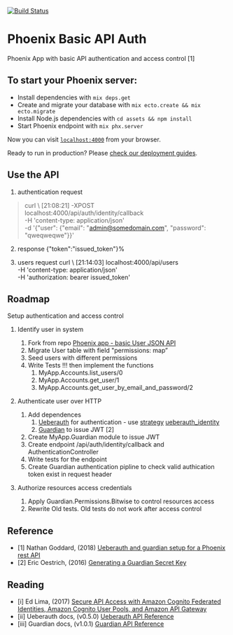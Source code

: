 [![Build Status](https://travis-ci.org/supersubwoofer/phoenix_basic_api_auth.svg?branch=master)](https://travis-ci.org/supersubwoofer/phoenix_basic_api_auth)

# Phoenix Basic API Auth

Phoenix App with basic API authentication and access control [1]

## To start your Phoenix server:

  * Install dependencies with `mix deps.get`
  * Create and migrate your database with `mix ecto.create && mix ecto.migrate`
  * Install Node.js dependencies with `cd assets && npm install`
  * Start Phoenix endpoint with `mix phx.server`

Now you can visit [`localhost:4000`](http://localhost:4000) from your browser.

Ready to run in production? Please [check our deployment guides](http://www.phoenixframework.org/docs/deployment).

## Use the API

1. authentication request 
> curl \                                                                                                          [21:08:21]
-XPOST \
localhost:4000/api/auth/identity/callback \
-H 'content-type: application/json' \
-d '{"user": {"email": "admin@somedomain.com", "password": "qweqweqwe"}}'

2. response
{"token":"issued_token"}%

3. users request
curl \                                                                                                          [21:14:03]
localhost:4000/api/users \
-H 'content-type: application/json' \
-H 'authorization: bearer issued_token'

## Roadmap

Setup authentication and access control
  
1. Identify user in system
    1. Fork from repo [Phoenix app - basic User JSON API](https://github.com/supersubwoofer/phoenix_basic_json_api)
    2. Migrate User table with field "permissions: map”
    3. Seed users with different permissions
    4. Write Tests !!! then implement the functions
        1. MyApp.Accounts.list_users/0
        2. MyApp.Accounts.get_user/1
        3. MyApp.Accounts.get_user_by_email_and_password/2

2. Authenticate user over HTTP
    1. Add dependences
        1. [Ueberauth](https://github.com/ueberauth/ueberauth) for authentication - use [strategy](https://github.com/ueberauth/ueberauth/wiki/List-of-Strategies) [ueberauth_identity](https://github.com/ueberauth/ueberauth_identity)
        2. [Guardian](https://github.com/ueberauth/guardian) to issue JWT [2]
    2. Create MyApp.Guardian module to issue JWT
    3. Create endpoint /api/auth/identity/callback and AuthenticationController
    4. Write tests for the endpoint
    5. Create Guardian authentication pipline to check valid authication token exist in request header 

3. Authorize resources access credentials
    1. Apply Guardian.Permissions.Bitwise to control resources access
    2. Rewrite Old tests. Old tests do not work after access control

## Reference

* [1] Nathan Goddard, (2018) [Ueberauth and guardian setup for a Phoenix rest API](http://blog.nathansplace.co.uk/2018/ueberauth-and-guardian)
* [2] Eric Oestrich, (2016) [Generating a Guardian Secret Key](https://blog.oestrich.org/2016/12/elixir-guardian-secret-key/)

## Reading

* [i] Ed Lima, (2017) [Secure API Access with Amazon Cognito Federated Identities, Amazon Cognito User Pools, and Amazon API Gateway](https://aws.amazon.com/blogs/compute/secure-api-access-with-amazon-cognito-federated-identities-amazon-cognito-user-pools-and-amazon-api-gateway/)
* [ii] Ueberauth docs, (v0.5.0) [Ueberauth API Reference](https://hexdocs.pm/ueberauth/api-reference.html)
* [iii] Guardian docs, (v1.0.1) [Guardian API Reference](https://hexdocs.pm/guardian/api-reference.html)